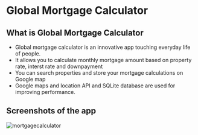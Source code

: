 # Global Mortgage Calculator

## What is Global Mortgage Calculator
* Global mortgage calculator is an innovative app touching everyday life of people.</br>
* It allows you to calculate monthly mortgage amount based on property rate, interst rate and downpayment</br>
* You can search properties and store your mortgage calculations on Google map</br>
* Google maps and location API and SQLite database are used for improving performance.</br>

## Screenshots of the app
![mortgagecalculator](https://cloud.githubusercontent.com/assets/22826481/24686340/179844d8-1968-11e7-932e-36e03cf9493a.gif)


